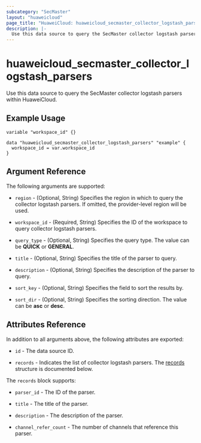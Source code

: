 ```yaml
---
subcategory: "SecMaster"
layout: "huaweicloud"
page_title: "HuaweiCloud: huaweicloud_secmaster_collector_logstash_parsers"
description: |-
  Use this data source to query the SecMaster collector logstash parsers within HuaweiCloud.
---
```


# huaweicloud_secmaster_collector_logstash_parsers

Use this data source to query the SecMaster collector logstash parsers within HuaweiCloud.

## Example Usage

```hcl
variable "workspace_id" {}

data "huaweicloud_secmaster_collector_logstash_parsers" "example" {
  workspace_id = var.workspace_id
}
```

## Argument Reference

The following arguments are supported:

* `region` - (Optional, String) Specifies the region in which to query the collector logstash parsers.
  If omitted, the provider-level region will be used.

* `workspace_id` - (Required, String) Specifies the ID of the workspace to query collector logstash parsers.

* `query_type` - (Optional, String) Specifies the query type. The value can be **QUICK** or **GENERAL**.

* `title` - (Optional, String) Specifies the title of the parser to query.

* `description` - (Optional, String) Specifies the description of the parser to query.

* `sort_key` - (Optional, String) Specifies the field to sort the results by.

* `sort_dir` - (Optional, String) Specifies the sorting direction. The value can be **asc** or **desc**.

## Attributes Reference

In addition to all arguments above, the following attributes are exported:

* `id` - The data source ID.

* `records` - Indicates the list of collector logstash parsers.
  The [records](#secmaster_collector_logstash_parser) structure is documented below.

<a name="secmaster_collector_logstash_parser"></a>
The `records` block supports:

* `parser_id` - The ID of the parser.

* `title` - The title of the parser.

* `description` - The description of the parser.

* `channel_refer_count` - The number of channels that reference this parser.
